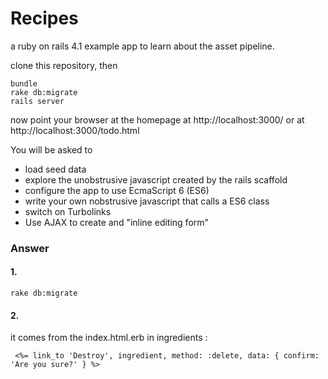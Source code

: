 Recipes
=======

a ruby on rails 4.1 example app
to learn about the asset pipeline.

clone this repository, then

    bundle
    rake db:migrate
    rails server

now point your browser at the homepage at http://localhost:3000/
or at http://localhost:3000/todo.html 

You will be asked to

* load seed data
* explore the unobstrusive javascript created by the rails scaffold
* configure the app to use EcmaScript 6 (ES6)
* write your own nobstrusive javascript that calls a ES6 class
* switch on Turbolinks
* Use AJAX to create and "inline editing form"

### Answer

#### 1.

    rake db:migrate
    
#### 2. 

it comes from the index.html.erb in ingredients :

     <%= link_to 'Destroy', ingredient, method: :delete, data: { confirm: 'Are you sure?' } %>
     


